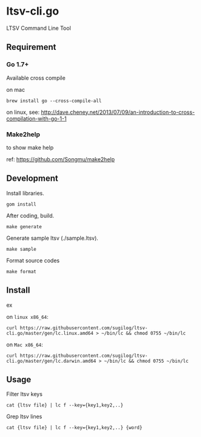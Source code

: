 ltsv-cli.go
========================================

LTSV Command Line Tool

Requirement
----------------------------------------

### Go 1.7+

Available cross compile

on mac

```
brew install go --cross-compile-all
```

on linux, see: http://dave.cheney.net/2013/07/09/an-introduction-to-cross-compilation-with-go-1-1


### Make2help

to show make help

ref: https://github.com/Songmu/make2help



Development
----------------------------------------

Install libraries.

```
gom install
```

After coding, build.

```
make generate
```

Generate sample ltsv (./sample.ltsv).

```
make sample
```

Format source codes

```
make format
```



Install
----------------------------------------

ex

on `linux x86_64`:

```
curl https://raw.githubusercontent.com/sugilog/ltsv-cli.go/master/gen/lc.linux.amd64 > ~/bin/lc && chmod 0755 ~/bin/lc
```

on `Mac x86_64`:

```
curl https://raw.githubusercontent.com/sugilog/ltsv-cli.go/master/gen/lc.darwin.amd64 > ~/bin/lc && chmod 0755 ~/bin/lc
```

Usage
----------------------------------------

Filter ltsv keys

```
cat {ltsv file} | lc f --key={key1,key2,..}
```

Grep ltsv lines

```
cat {ltsv file} | lc f --key={key1,key2,..} {word}
```


